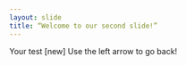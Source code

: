```yaml
---
layout: slide
title: “Welcome to our second slide!”
---
```

Your test [new]
Use the left arrow to go back!
